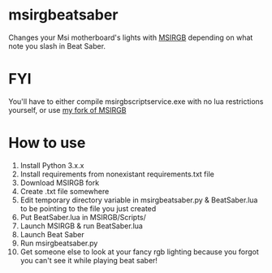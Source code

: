 # msirgbeatsaber

Changes your Msi motherboard's lights with [MSIRGB](https://github.com/ixjf/MSIRGB) depending on what note you slash in Beat Saber.

# FYI
You'll have to either compile msirgbscriptservice.exe with no lua restrictions yourself, or use [my fork of MSIRGB](https://github.com/goopsie/MSIRGB)

# How to use

 1. Install Python 3.x.x
 2. Install requirements from nonexistant requirements.txt file
 3. Download MSIRGB fork
 4. Create .txt file somewhere
 5. Edit temporary directory variable in msirgbeatsaber.py & BeatSaber.lua to be pointing to the file you just created
 6. Put BeatSaber.lua in MSIRGB/Scripts/
 7. Launch MSIRGB & run BeatSaber.lua
 8. Launch Beat Saber
 9. Run msirgbeatsaber.py
 10. Get someone else to look at your fancy rgb lighting because you forgot you can't see it while playing beat saber! 
